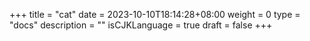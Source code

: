 +++
title = "cat"
date = 2023-10-10T18:14:28+08:00
weight = 0
type = "docs"
description = ""
isCJKLanguage = true
draft = false
+++